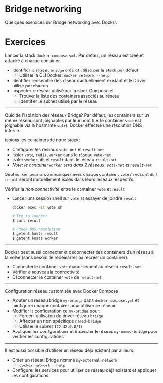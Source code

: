 # Bridge networking

Quelques exercices sur Bridge networking avec Docker.

# Exercices

Lancer la stack `docker-compose.yml`. Par défaut, un réseau est créé et attaché à chaque container.


- Identifier le réseau `bridge` créé et utilisé par la stack par défaut
  - Utiliser la CLI Docker: `docker network --help` 
- Identifier l'ensemble des réseaux actuellement existant et le Driver utilisé par chacun
- Inspecter le réseau utilisé par la stack Compose et:
  - Trouver la liste des containers associés au réseau
  - Identifier le subnet utilisé par le réseau

---

Quid de l'isolation des réseaux Bridge? Par défaut, les containers sur un même réseau sont joignables par leur nom (i.e. le container `vote` est joignable via le hostname `vote`). Docker effectue une résolution DNS interne.

Isolons les containers de notre stack:
- Configurer les réseaux `vote-net` et `result-net`
- Isoler `vote`, `redis`, `worker` dans le réseau `vote-net`
- Isoler `worker`, `db` et `result` dans le réseau `result-net`
- _Note: le container `worker` sera dans 2 réseaux: `vote-net` et `result-net`_

Seul `worker` pourra communiquer avec chaque container. `vote` / `redis` et `db` / `result` seront mutuellement isolés dans leurs réseaux respectifs. 


Vérifier la *non-connectivité* entre le container `vote` et  `result`
- Lancer une session shell sur `vote`  et essayer de joindre `result`
    ```sh
    docker exec -it vote sh

    # Try to connect
    $ curl result

    # Check DNS resolution
    $ getent hosts result
    $ getent hosts worker
    ```

---

Docker peut aussi connecter et déconnecter des containers d'un réseau à la volée (sans besoin de redémarrer ou recréer un container).

- Connecter le container `vote` manuellement au réseau `result-net`
- Vérifier à nouveau la connectivité
- Déconnecter le container `vote` de `result-net`

---

Configuration réseau customisée avec Docker Compose

- Ajouter un réseau bridge `my-bridge` dans `docker-compose.yml` et configurer chaque container pour utiliser ce réseau
- Modifier la configuration de `my-bridge` pour:
  - Forcer l'utilisation du driver réseau `bridge`
  - Affecter un nom spécifique `named-bridge`
  - Utiliser le subnet `172.42.0.0/16` 
- Appliquer les configurations et inspecter le réseau `my-named-bridge` pour vérifier les configurations 

---

Il est aussi possible d'utiliser un réseau déjà existant par ailleurs:

- Créer un réseau Bridge nommé `my-external-network`
  - `docker network --help`
- Configurer les services pour utiliser ce réseau déjà existant et appliquer les configurations 
